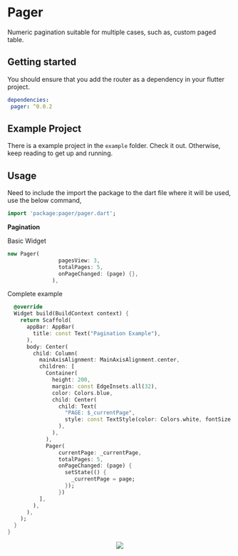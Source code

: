 # Pager

Numeric pagination suitable for multiple cases, such as, custom paged table.

## Getting started

You should ensure that you add the router as a dependency in your flutter project.
```yaml
dependencies:
 pager: ^0.0.2
```

## Example Project

There is a example project in the `example` folder. Check it out. Otherwise, keep reading to get up and running.

## Usage

Need to include the import the package to the dart file where it will be used, use the below command,

```dart
import 'package:pager/pager.dart';
```
**Pagination**

Basic Widget
```dart
new Pager(
                pagesView: 3,
                totalPages: 5,
                onPageChanged: (page) {},
              ),
```

Complete example
```dart
  @override
  Widget build(BuildContext context) {
    return Scaffold(
      appBar: AppBar(
        title: const Text("Pagination Example"),
      ),
      body: Center(
        child: Column(
          mainAxisAlignment: MainAxisAlignment.center,
          children: [
            Container(
              height: 200,
              margin: const EdgeInsets.all(32),
              color: Colors.blue,
              child: Center(
                child: Text(
                  "PAGE: $_currentPage",
                  style: const TextStyle(color: Colors.white, fontSize: 20),
                ),
              ),
            ),
            Pager(
                currentPage: _currentPage,
                totalPages: 5,
                onPageChanged: (page) {
                  setState(() {
                    _currentPage = page;
                  });
                })
          ],
        ),
      ),
    );
  }
}
```
<p align="center">
  <img src="https://media.giphy.com/media/r8zXyoxgJVgEQpGYLe/giphy.gif">
</p>


